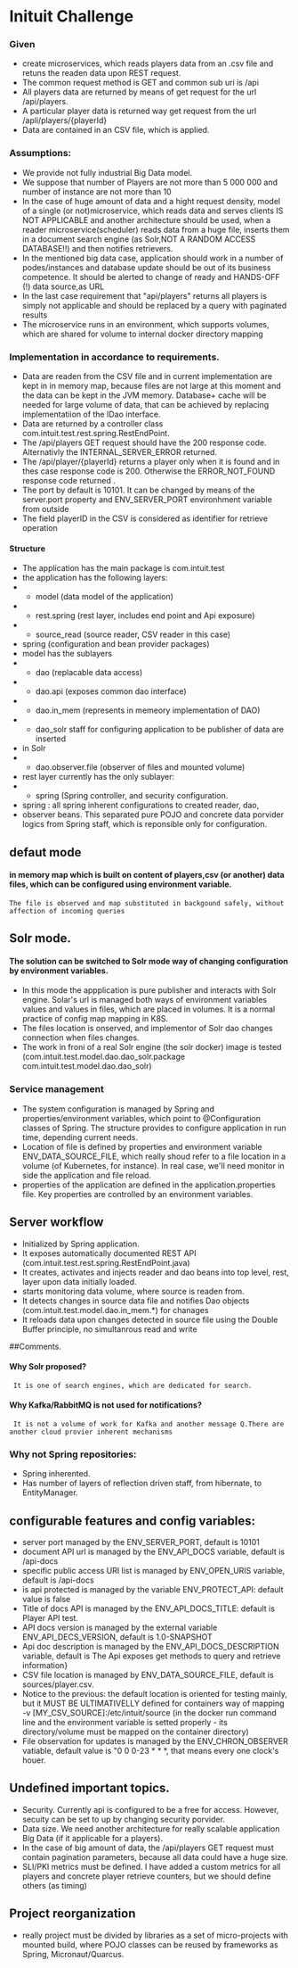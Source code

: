 # Inituit Challenge

### Given
   
- create microservices, which reads players  data from an .csv file  and retuns the readen data upon REST request.
- The common request method is GET and common sub uri is /api
- All players data are returned by means of get request for the url /api/players. 
- A particular player data is returned way get request from the url /apli/players/{playerId}
- Data are contained in an CSV file, which is applied.

### Assumptions:
-  We provide not fully industrial Big Data model.
-  We suppose that  number of Players are not more than 5 000 000 and number of instance are not more than 10
-  In the case of huge amount of data and a hight request density, model of a single (or not)microservice, which reads data and serves clients IS NOT APPLICABLE and another architecture should be used, when a reader microservice(scheduler) reads data from a huge file, inserts them in a document search engine (as Solr,NOT A RANDOM ACCESS DATABASE!!) and then notifies retrievers.
-  In the mentioned big data case, application should work in a number of podes/instances and database update should be out of its business competence. It should be alerted to change of ready and HANDS-OFF (!) data source,as URL
-  In the last case requirement that "api/players" returns all players is simply not applicable and should be replaced by a query with paginated results
-  The microservice runs in an environment, which supports volumes, which are shared for volume to internal docker directory mapping

### Implementation in accordance to requirements.
-  Data are readen from the CSV file and in current implementation are kept in in memory map, because files are not large at this moment and  the data can be kept in the JVM memory. Database+ cache will be needed for large volume of data, that can be achieved by replacing implementatiion of the IDao interface.
-  Data are returned by a controller class com.intuit.test.rest.spring.RestEndPoint. 
-  The /api/players GET request should have the 200 response code. Alternativly the INTERNAL_SERVER_ERROR returned.
-  The /api/player/{playerId} returns a player only when it is found and in thes case response code is 200. Otherwise the ERROR_NOT_FOUND  response code returned .
-  The port by default is 10101. It can be changed by means of the server.port property and ENV_SERVER_PORT environhment variable from outside
-  The field playerID in the CSV is considered as identifier for retrieve operation


####  Structure
- The application has the main package is com.intuit.test
- the application has the following layers:
- - model (data model of the application)
- - rest.spring   (rest layer, includes end point and Api exposure)
- - source_read (source reader, CSV reader in this case)
-   spring (configuration and bean provider packages)
-   model has the sublayers
-  - dao (replacable data access)
-  - dao.api (exposes common dao interface)
-  - dao.in_mem (represents in memeory implementation of DAO)
-  - dao_solr staff for configuring application to be publisher of data are inserted 
-    in Solr
-  - dao.observer.file (observer of files and mounted volume)
-    rest layer currently has the only sublayer:
-  - spring (Spring controller,  and security configuration.
-  spring : all spring inherent configurations to created reader, dao,
-  observer beans. This separated pure POJO and concrete data porvider logics 
   from Spring staff, which is reponsible only for configuration.
## defaut mode
#### in memory map which is built on content of players,csv (or another) data files, which can be configured using environment variable.
    The file is observed and map substituted in backgound safely, without affection of incoming queries
## Solr mode.
#### The solution can be switched to Solr mode way of changing configuration by environment variables.
-    In this mode the appplication is pure publisher and interacts with Solr engine. Solar's url is managed both ways of environment variables values
     and values in files, which are placed in  volumes. It is a normal practice of config map mapping in K8S.
-    The files location is onserved, and implementor of Solr dao changes connection when files changes.
-    The work in froni of a real Solr engine (the solr docker) image is tested (com.intuit.test.model.dao.dao_solr.package com.intuit.test.model.dao.dao_solr)
    
### Service management
-  The system configuration is managed by Spring and properties/environment variables, which point to @Configuration classes of Spring. The structure provides to configure application in run time, depending current needs.
-  Location of file is defined by properties and environment variable ENV_DATA_SOURCE_FILE, which really shoud refer to a file location in a volume (of Kubernetes, for instance). In real case, we'll need monitor in side the application and file reload.
-  properties of the application are defined in the application.properties file. Key properties  are controlled by an environment variables.

## Server workflow
-  Initialized by Spring application.
-  It exposes automatically documented REST API (com.intuit.test.rest.spring.RestEndPoint.java)
-  It creates, activates and injects reader and dao beans into top level, rest, layer upon data initially loaded.
-  starts monitoring data volume, where source is readen from.
-  It detects  changes in source data file and notifies Dao objects (com.intuit.test.model.dao.in_mem.*) for chanages
-  It reloads data upon changes detected in source file using the Double Buffer principle, no simultanrous read and write

##Comments.
#### Why Solr proposed?
     It is one of search engines, which are dedicated for search.
#### Why Kafka/RabbitMQ is not used for notifications?
     It is not a volume of work for Kafka and another message Q.There are another cloud provier inherent mechanisms
### Why not Spring repositories:
- Spring inherented.
- Has number of layers of reflection driven staff, from hibernate, to EntityManager.

## configurable features and config variables:
- server port managed by the ENV_SERVER_PORT, default is 10101 
- document API url is managed by the ENV_API_DOCS variable, default is /api-docs
- specific public access URI list is managed by ENV_OPEN_URIS variable, default is /api-docs
- is api protected is managed by the variable ENV_PROTECT_API: default value is false
- Title of docs API is managed by the ENV_API_DOCS_TITLE: default is Player API test.
- API  docs version is managed by the external variable ENV_API_DECS_VERSION, default is 1.0-SNAPSHOT
- Api doc description is managed by the ENV_API_DOCS_DESCRIPTION variable, default is The Api exposes get methods to query and retrieve information}
- CSV file location is managed by ENV_DATA_SOURCE_FILE, default is sources/player.csv.
- Notice to the previous: the default location is oriented for testing mainly, but it MUST BE ULTIMATIVELLY defined for containers way of mapping -v [MY_CSV_SOURCE]:/etc/intuit/source (in the docker run command line and the environment variable is setted properly - its directory/volume must be mapped on the container directory) 
- File observation for updates is managed by the ENV_CHRON_OBSERVER vatiable, default value is "0 0 0-23 * * *, that means every one clock's houer.
  
##    Undefined important topics.
- Security. Currently api is configured to be a free for access. However, secuity can be set to up by changing security porvider.
- Data size.  We need another architecture for really scalable application Big Data (if it applicable for a players).
- In the case of big amount of data, the /api/players GET request must contain pagination parameters, because all data could have a huge size.
- SLI/PKI metrics must be defined. I have added a custom metrics for all players and concrete player retrieve counters, but we should define others (as timing)




##     Project reorganization 
- really project must be divided by libraries as a set of micro-projects with mounted build, where POJO classes can be reused  by frameworks as Spring, Micronaut/Quarcus.





